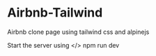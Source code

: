 # Airbnb-Tailwind

Airbnb clone page using tailwind css and  alpinejs

Start the server using
</> npm run dev
